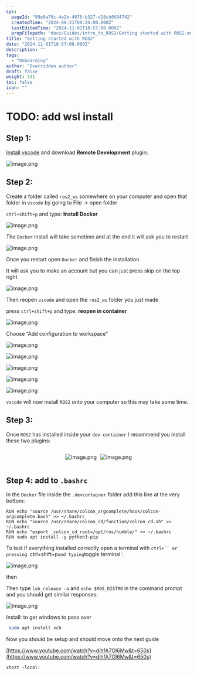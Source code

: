 ```yaml
---
sys:
  pageId: "89e0a78c-4e2b-4070-b327-d28cb0694742"
  createdTime: "2024-08-21T00:24:00.000Z"
  lastEditedTime: "2024-11-01T18:57:00.000Z"
  propFilepath: "docs/Guides/intro_to_ROS2/Getting started with ROS2.md"
title: "Getting started with ROS2"
date: "2024-11-01T18:57:00.000Z"
description: ""
tags:
  - "Onboarding"
author: "Overridden author"
draft: false
weight: 141
toc: false
icon: ""
---
```


# TODO: add wsl install

## Step 1:

[Install vscode](https://code.visualstudio.com/download) and download **Remote Development** plugin:

![image.png](https://prod-files-secure.s3.us-west-2.amazonaws.com/d518164a-d88e-44d1-a4ee-3adb3bd8bce0/efb52993-1881-4a40-b95e-6f020334f022/image.png?X-Amz-Algorithm=AWS4-HMAC-SHA256&X-Amz-Content-Sha256=UNSIGNED-PAYLOAD&X-Amz-Credential=ASIAZI2LB466THJQNGUX%2F20250223%2Fus-west-2%2Fs3%2Faws4_request&X-Amz-Date=20250223T100709Z&X-Amz-Expires=3600&X-Amz-Security-Token=IQoJb3JpZ2luX2VjENX%2F%2F%2F%2F%2F%2F%2F%2F%2F%2FwEaCXVzLXdlc3QtMiJHMEUCIHIZ7nQ33Nq4dnustkCfJ1uUIaLS9%2BR3zvMKTHOrpEYKAiEAhJ9Cn5cIL%2BuJXyji7TfLOZLVnUQbPy3%2BeJprksq5VE8qiAQI%2Fv%2F%2F%2F%2F%2F%2F%2F%2F%2F%2FARAAGgw2Mzc0MjMxODM4MDUiDNkdhvyz28wDpzll3ircA%2BMAEjiHcbVmwGWZ8qF2uqzlORMN7hALMeqXeEVH4a5u5xNaOXP22LudxBtnu1t3qRnlkegDqSNq29mgGTBvptFN1gTtO3CmbdnuSBRF2y9puGPjDdeQujw7dVyeIDFbaGHeOl5C%2FF11F3Tp9TmQmn2Bus60ChNh%2BfydZMKypEGW8CrTuqgIfCpVplqg%2BWulff8WOx%2FSmiNtwMLEfy2mmPXZfuXHiVrAickBIuUCugvvfZjXkLZKZjIlCySoScNWZiqSF%2F9zhgsqQ3krqadE7LfEhYYIGliBkknb9ygawMplQM9igEJYz1%2BOjt69q%2BNGcU%2Fy4lKGb4FIg%2B4xnRht8H6VoV5DnWuIhh4X3mo5kNK6Al5E5orCeCMK3m%2BOy%2Bmq9xuucWQtaRe%2F3fi1LD3hgTlO%2Fj7nteCuMzB06vSeFsW3SpgIKw3z7R%2BmQmnBesHR6cCcrZ0hu9dqgEhKE5uV5QO2z27VUbvqPdsi%2FARUUX5NxfdLECOSK9APDsyBdlxT19Vsrn1NGx6TxbX0bWhIhEtHJTTAhg%2F60FA2X3fPR5jvMYc4GXrgaav7YokJllwrI8Jti6rGhc4pboGtkhyHVap3VriCIYLPNROgFMYl3WyLW1JtAZM2Og4j6JM2MIPQ6r0GOqUBUOWtzIeuObEAbA5P3lnQeTHvq9Ki%2BkEJXIJPQ1u5kEBpdILSCN9k%2FZz6cnxUmlF%2FDZXTCFwQoTtZD1W6h9BEh%2FOskFNHheBSMVyL%2FRY4HfiStgvMb%2FJy%2FjX01nLzh8pnJnBMRhiQiJ%2F9b27ZQVgzWuKKGjmaDWdTLobBUB5Hn3qLFb1CFp1oVyOaMWxMkeCXj2YtA4o2Cj7kXJxD%2FzPORcrMsgom&X-Amz-Signature=4bedee9c7196ed5fc94cb9d6b0f5451afbe8ea60de26142f71fb8f805e58c9df&X-Amz-SignedHeaders=host&x-id=GetObject)

## Step 2:

Create a folder called `ros2_ws` somewhere on your computer and open that folder in `vscode` by going to File → open folder 

`ctrl+shift+p` and type: **Install Docker**

![image.png](https://prod-files-secure.s3.us-west-2.amazonaws.com/d518164a-d88e-44d1-a4ee-3adb3bd8bce0/2269dc0e-1cd5-47ff-bceb-c04ad9b2eab0/image.png?X-Amz-Algorithm=AWS4-HMAC-SHA256&X-Amz-Content-Sha256=UNSIGNED-PAYLOAD&X-Amz-Credential=ASIAZI2LB466THJQNGUX%2F20250223%2Fus-west-2%2Fs3%2Faws4_request&X-Amz-Date=20250223T100709Z&X-Amz-Expires=3600&X-Amz-Security-Token=IQoJb3JpZ2luX2VjENX%2F%2F%2F%2F%2F%2F%2F%2F%2F%2FwEaCXVzLXdlc3QtMiJHMEUCIHIZ7nQ33Nq4dnustkCfJ1uUIaLS9%2BR3zvMKTHOrpEYKAiEAhJ9Cn5cIL%2BuJXyji7TfLOZLVnUQbPy3%2BeJprksq5VE8qiAQI%2Fv%2F%2F%2F%2F%2F%2F%2F%2F%2F%2FARAAGgw2Mzc0MjMxODM4MDUiDNkdhvyz28wDpzll3ircA%2BMAEjiHcbVmwGWZ8qF2uqzlORMN7hALMeqXeEVH4a5u5xNaOXP22LudxBtnu1t3qRnlkegDqSNq29mgGTBvptFN1gTtO3CmbdnuSBRF2y9puGPjDdeQujw7dVyeIDFbaGHeOl5C%2FF11F3Tp9TmQmn2Bus60ChNh%2BfydZMKypEGW8CrTuqgIfCpVplqg%2BWulff8WOx%2FSmiNtwMLEfy2mmPXZfuXHiVrAickBIuUCugvvfZjXkLZKZjIlCySoScNWZiqSF%2F9zhgsqQ3krqadE7LfEhYYIGliBkknb9ygawMplQM9igEJYz1%2BOjt69q%2BNGcU%2Fy4lKGb4FIg%2B4xnRht8H6VoV5DnWuIhh4X3mo5kNK6Al5E5orCeCMK3m%2BOy%2Bmq9xuucWQtaRe%2F3fi1LD3hgTlO%2Fj7nteCuMzB06vSeFsW3SpgIKw3z7R%2BmQmnBesHR6cCcrZ0hu9dqgEhKE5uV5QO2z27VUbvqPdsi%2FARUUX5NxfdLECOSK9APDsyBdlxT19Vsrn1NGx6TxbX0bWhIhEtHJTTAhg%2F60FA2X3fPR5jvMYc4GXrgaav7YokJllwrI8Jti6rGhc4pboGtkhyHVap3VriCIYLPNROgFMYl3WyLW1JtAZM2Og4j6JM2MIPQ6r0GOqUBUOWtzIeuObEAbA5P3lnQeTHvq9Ki%2BkEJXIJPQ1u5kEBpdILSCN9k%2FZz6cnxUmlF%2FDZXTCFwQoTtZD1W6h9BEh%2FOskFNHheBSMVyL%2FRY4HfiStgvMb%2FJy%2FjX01nLzh8pnJnBMRhiQiJ%2F9b27ZQVgzWuKKGjmaDWdTLobBUB5Hn3qLFb1CFp1oVyOaMWxMkeCXj2YtA4o2Cj7kXJxD%2FzPORcrMsgom&X-Amz-Signature=d28f61e4fa07d76738b0b680dbeb4620de3bd0f139754c763545b37ace5b7557&X-Amz-SignedHeaders=host&x-id=GetObject)

The `Docker` install will take sometime and at the end it will ask you to restart

![image.png](https://prod-files-secure.s3.us-west-2.amazonaws.com/d518164a-d88e-44d1-a4ee-3adb3bd8bce0/ed233f78-be33-4b1f-b89c-9c346c0e961e/image.png?X-Amz-Algorithm=AWS4-HMAC-SHA256&X-Amz-Content-Sha256=UNSIGNED-PAYLOAD&X-Amz-Credential=ASIAZI2LB466THJQNGUX%2F20250223%2Fus-west-2%2Fs3%2Faws4_request&X-Amz-Date=20250223T100709Z&X-Amz-Expires=3600&X-Amz-Security-Token=IQoJb3JpZ2luX2VjENX%2F%2F%2F%2F%2F%2F%2F%2F%2F%2FwEaCXVzLXdlc3QtMiJHMEUCIHIZ7nQ33Nq4dnustkCfJ1uUIaLS9%2BR3zvMKTHOrpEYKAiEAhJ9Cn5cIL%2BuJXyji7TfLOZLVnUQbPy3%2BeJprksq5VE8qiAQI%2Fv%2F%2F%2F%2F%2F%2F%2F%2F%2F%2FARAAGgw2Mzc0MjMxODM4MDUiDNkdhvyz28wDpzll3ircA%2BMAEjiHcbVmwGWZ8qF2uqzlORMN7hALMeqXeEVH4a5u5xNaOXP22LudxBtnu1t3qRnlkegDqSNq29mgGTBvptFN1gTtO3CmbdnuSBRF2y9puGPjDdeQujw7dVyeIDFbaGHeOl5C%2FF11F3Tp9TmQmn2Bus60ChNh%2BfydZMKypEGW8CrTuqgIfCpVplqg%2BWulff8WOx%2FSmiNtwMLEfy2mmPXZfuXHiVrAickBIuUCugvvfZjXkLZKZjIlCySoScNWZiqSF%2F9zhgsqQ3krqadE7LfEhYYIGliBkknb9ygawMplQM9igEJYz1%2BOjt69q%2BNGcU%2Fy4lKGb4FIg%2B4xnRht8H6VoV5DnWuIhh4X3mo5kNK6Al5E5orCeCMK3m%2BOy%2Bmq9xuucWQtaRe%2F3fi1LD3hgTlO%2Fj7nteCuMzB06vSeFsW3SpgIKw3z7R%2BmQmnBesHR6cCcrZ0hu9dqgEhKE5uV5QO2z27VUbvqPdsi%2FARUUX5NxfdLECOSK9APDsyBdlxT19Vsrn1NGx6TxbX0bWhIhEtHJTTAhg%2F60FA2X3fPR5jvMYc4GXrgaav7YokJllwrI8Jti6rGhc4pboGtkhyHVap3VriCIYLPNROgFMYl3WyLW1JtAZM2Og4j6JM2MIPQ6r0GOqUBUOWtzIeuObEAbA5P3lnQeTHvq9Ki%2BkEJXIJPQ1u5kEBpdILSCN9k%2FZz6cnxUmlF%2FDZXTCFwQoTtZD1W6h9BEh%2FOskFNHheBSMVyL%2FRY4HfiStgvMb%2FJy%2FjX01nLzh8pnJnBMRhiQiJ%2F9b27ZQVgzWuKKGjmaDWdTLobBUB5Hn3qLFb1CFp1oVyOaMWxMkeCXj2YtA4o2Cj7kXJxD%2FzPORcrMsgom&X-Amz-Signature=e1044de3922d82648de4f63e0144eaaf0a203c5f9050e90a9538ff63eed09210&X-Amz-SignedHeaders=host&x-id=GetObject)

Once you restart open `Docker` and finish the installation

It will ask you to make an account but you can just press skip on the top right

![image.png](https://prod-files-secure.s3.us-west-2.amazonaws.com/d518164a-d88e-44d1-a4ee-3adb3bd8bce0/21010ad9-1659-4fd9-9f59-9932a09b2a3d/image.png?X-Amz-Algorithm=AWS4-HMAC-SHA256&X-Amz-Content-Sha256=UNSIGNED-PAYLOAD&X-Amz-Credential=ASIAZI2LB466THJQNGUX%2F20250223%2Fus-west-2%2Fs3%2Faws4_request&X-Amz-Date=20250223T100709Z&X-Amz-Expires=3600&X-Amz-Security-Token=IQoJb3JpZ2luX2VjENX%2F%2F%2F%2F%2F%2F%2F%2F%2F%2FwEaCXVzLXdlc3QtMiJHMEUCIHIZ7nQ33Nq4dnustkCfJ1uUIaLS9%2BR3zvMKTHOrpEYKAiEAhJ9Cn5cIL%2BuJXyji7TfLOZLVnUQbPy3%2BeJprksq5VE8qiAQI%2Fv%2F%2F%2F%2F%2F%2F%2F%2F%2F%2FARAAGgw2Mzc0MjMxODM4MDUiDNkdhvyz28wDpzll3ircA%2BMAEjiHcbVmwGWZ8qF2uqzlORMN7hALMeqXeEVH4a5u5xNaOXP22LudxBtnu1t3qRnlkegDqSNq29mgGTBvptFN1gTtO3CmbdnuSBRF2y9puGPjDdeQujw7dVyeIDFbaGHeOl5C%2FF11F3Tp9TmQmn2Bus60ChNh%2BfydZMKypEGW8CrTuqgIfCpVplqg%2BWulff8WOx%2FSmiNtwMLEfy2mmPXZfuXHiVrAickBIuUCugvvfZjXkLZKZjIlCySoScNWZiqSF%2F9zhgsqQ3krqadE7LfEhYYIGliBkknb9ygawMplQM9igEJYz1%2BOjt69q%2BNGcU%2Fy4lKGb4FIg%2B4xnRht8H6VoV5DnWuIhh4X3mo5kNK6Al5E5orCeCMK3m%2BOy%2Bmq9xuucWQtaRe%2F3fi1LD3hgTlO%2Fj7nteCuMzB06vSeFsW3SpgIKw3z7R%2BmQmnBesHR6cCcrZ0hu9dqgEhKE5uV5QO2z27VUbvqPdsi%2FARUUX5NxfdLECOSK9APDsyBdlxT19Vsrn1NGx6TxbX0bWhIhEtHJTTAhg%2F60FA2X3fPR5jvMYc4GXrgaav7YokJllwrI8Jti6rGhc4pboGtkhyHVap3VriCIYLPNROgFMYl3WyLW1JtAZM2Og4j6JM2MIPQ6r0GOqUBUOWtzIeuObEAbA5P3lnQeTHvq9Ki%2BkEJXIJPQ1u5kEBpdILSCN9k%2FZz6cnxUmlF%2FDZXTCFwQoTtZD1W6h9BEh%2FOskFNHheBSMVyL%2FRY4HfiStgvMb%2FJy%2FjX01nLzh8pnJnBMRhiQiJ%2F9b27ZQVgzWuKKGjmaDWdTLobBUB5Hn3qLFb1CFp1oVyOaMWxMkeCXj2YtA4o2Cj7kXJxD%2FzPORcrMsgom&X-Amz-Signature=fb9232fd15a264dbb549620dfac983699b1003be04d1f72e343be305a4b9f4fa&X-Amz-SignedHeaders=host&x-id=GetObject)

Then reopen `vscode` and open the `ros2_ws` folder you just made

press `ctrl+shift+p` and type: **reopen in container**

![image.png](https://prod-files-secure.s3.us-west-2.amazonaws.com/d518164a-d88e-44d1-a4ee-3adb3bd8bce0/4e93b8c2-41ad-488c-8095-c74205196118/image.png?X-Amz-Algorithm=AWS4-HMAC-SHA256&X-Amz-Content-Sha256=UNSIGNED-PAYLOAD&X-Amz-Credential=ASIAZI2LB466THJQNGUX%2F20250223%2Fus-west-2%2Fs3%2Faws4_request&X-Amz-Date=20250223T100709Z&X-Amz-Expires=3600&X-Amz-Security-Token=IQoJb3JpZ2luX2VjENX%2F%2F%2F%2F%2F%2F%2F%2F%2F%2FwEaCXVzLXdlc3QtMiJHMEUCIHIZ7nQ33Nq4dnustkCfJ1uUIaLS9%2BR3zvMKTHOrpEYKAiEAhJ9Cn5cIL%2BuJXyji7TfLOZLVnUQbPy3%2BeJprksq5VE8qiAQI%2Fv%2F%2F%2F%2F%2F%2F%2F%2F%2F%2FARAAGgw2Mzc0MjMxODM4MDUiDNkdhvyz28wDpzll3ircA%2BMAEjiHcbVmwGWZ8qF2uqzlORMN7hALMeqXeEVH4a5u5xNaOXP22LudxBtnu1t3qRnlkegDqSNq29mgGTBvptFN1gTtO3CmbdnuSBRF2y9puGPjDdeQujw7dVyeIDFbaGHeOl5C%2FF11F3Tp9TmQmn2Bus60ChNh%2BfydZMKypEGW8CrTuqgIfCpVplqg%2BWulff8WOx%2FSmiNtwMLEfy2mmPXZfuXHiVrAickBIuUCugvvfZjXkLZKZjIlCySoScNWZiqSF%2F9zhgsqQ3krqadE7LfEhYYIGliBkknb9ygawMplQM9igEJYz1%2BOjt69q%2BNGcU%2Fy4lKGb4FIg%2B4xnRht8H6VoV5DnWuIhh4X3mo5kNK6Al5E5orCeCMK3m%2BOy%2Bmq9xuucWQtaRe%2F3fi1LD3hgTlO%2Fj7nteCuMzB06vSeFsW3SpgIKw3z7R%2BmQmnBesHR6cCcrZ0hu9dqgEhKE5uV5QO2z27VUbvqPdsi%2FARUUX5NxfdLECOSK9APDsyBdlxT19Vsrn1NGx6TxbX0bWhIhEtHJTTAhg%2F60FA2X3fPR5jvMYc4GXrgaav7YokJllwrI8Jti6rGhc4pboGtkhyHVap3VriCIYLPNROgFMYl3WyLW1JtAZM2Og4j6JM2MIPQ6r0GOqUBUOWtzIeuObEAbA5P3lnQeTHvq9Ki%2BkEJXIJPQ1u5kEBpdILSCN9k%2FZz6cnxUmlF%2FDZXTCFwQoTtZD1W6h9BEh%2FOskFNHheBSMVyL%2FRY4HfiStgvMb%2FJy%2FjX01nLzh8pnJnBMRhiQiJ%2F9b27ZQVgzWuKKGjmaDWdTLobBUB5Hn3qLFb1CFp1oVyOaMWxMkeCXj2YtA4o2Cj7kXJxD%2FzPORcrMsgom&X-Amz-Signature=8d3a7710f08b20f2445b4ab3b27dce60155dd7073cfab38f5e102c611de950ba&X-Amz-SignedHeaders=host&x-id=GetObject)

Choose “Add configuration to workspace”

![image.png](https://prod-files-secure.s3.us-west-2.amazonaws.com/d518164a-d88e-44d1-a4ee-3adb3bd8bce0/9560b282-5060-4989-ba37-97e7b2c22476/image.png?X-Amz-Algorithm=AWS4-HMAC-SHA256&X-Amz-Content-Sha256=UNSIGNED-PAYLOAD&X-Amz-Credential=ASIAZI2LB466THJQNGUX%2F20250223%2Fus-west-2%2Fs3%2Faws4_request&X-Amz-Date=20250223T100709Z&X-Amz-Expires=3600&X-Amz-Security-Token=IQoJb3JpZ2luX2VjENX%2F%2F%2F%2F%2F%2F%2F%2F%2F%2FwEaCXVzLXdlc3QtMiJHMEUCIHIZ7nQ33Nq4dnustkCfJ1uUIaLS9%2BR3zvMKTHOrpEYKAiEAhJ9Cn5cIL%2BuJXyji7TfLOZLVnUQbPy3%2BeJprksq5VE8qiAQI%2Fv%2F%2F%2F%2F%2F%2F%2F%2F%2F%2FARAAGgw2Mzc0MjMxODM4MDUiDNkdhvyz28wDpzll3ircA%2BMAEjiHcbVmwGWZ8qF2uqzlORMN7hALMeqXeEVH4a5u5xNaOXP22LudxBtnu1t3qRnlkegDqSNq29mgGTBvptFN1gTtO3CmbdnuSBRF2y9puGPjDdeQujw7dVyeIDFbaGHeOl5C%2FF11F3Tp9TmQmn2Bus60ChNh%2BfydZMKypEGW8CrTuqgIfCpVplqg%2BWulff8WOx%2FSmiNtwMLEfy2mmPXZfuXHiVrAickBIuUCugvvfZjXkLZKZjIlCySoScNWZiqSF%2F9zhgsqQ3krqadE7LfEhYYIGliBkknb9ygawMplQM9igEJYz1%2BOjt69q%2BNGcU%2Fy4lKGb4FIg%2B4xnRht8H6VoV5DnWuIhh4X3mo5kNK6Al5E5orCeCMK3m%2BOy%2Bmq9xuucWQtaRe%2F3fi1LD3hgTlO%2Fj7nteCuMzB06vSeFsW3SpgIKw3z7R%2BmQmnBesHR6cCcrZ0hu9dqgEhKE5uV5QO2z27VUbvqPdsi%2FARUUX5NxfdLECOSK9APDsyBdlxT19Vsrn1NGx6TxbX0bWhIhEtHJTTAhg%2F60FA2X3fPR5jvMYc4GXrgaav7YokJllwrI8Jti6rGhc4pboGtkhyHVap3VriCIYLPNROgFMYl3WyLW1JtAZM2Og4j6JM2MIPQ6r0GOqUBUOWtzIeuObEAbA5P3lnQeTHvq9Ki%2BkEJXIJPQ1u5kEBpdILSCN9k%2FZz6cnxUmlF%2FDZXTCFwQoTtZD1W6h9BEh%2FOskFNHheBSMVyL%2FRY4HfiStgvMb%2FJy%2FjX01nLzh8pnJnBMRhiQiJ%2F9b27ZQVgzWuKKGjmaDWdTLobBUB5Hn3qLFb1CFp1oVyOaMWxMkeCXj2YtA4o2Cj7kXJxD%2FzPORcrMsgom&X-Amz-Signature=96517b56a9daf3ed2940f25bee33ea3b71983fcacc804c21f8707d0c887cf22a&X-Amz-SignedHeaders=host&x-id=GetObject)

![image.png](https://prod-files-secure.s3.us-west-2.amazonaws.com/d518164a-d88e-44d1-a4ee-3adb3bd8bce0/2ee63f81-886b-48e8-a553-dc6e5eac99e4/image.png?X-Amz-Algorithm=AWS4-HMAC-SHA256&X-Amz-Content-Sha256=UNSIGNED-PAYLOAD&X-Amz-Credential=ASIAZI2LB466THJQNGUX%2F20250223%2Fus-west-2%2Fs3%2Faws4_request&X-Amz-Date=20250223T100709Z&X-Amz-Expires=3600&X-Amz-Security-Token=IQoJb3JpZ2luX2VjENX%2F%2F%2F%2F%2F%2F%2F%2F%2F%2FwEaCXVzLXdlc3QtMiJHMEUCIHIZ7nQ33Nq4dnustkCfJ1uUIaLS9%2BR3zvMKTHOrpEYKAiEAhJ9Cn5cIL%2BuJXyji7TfLOZLVnUQbPy3%2BeJprksq5VE8qiAQI%2Fv%2F%2F%2F%2F%2F%2F%2F%2F%2F%2FARAAGgw2Mzc0MjMxODM4MDUiDNkdhvyz28wDpzll3ircA%2BMAEjiHcbVmwGWZ8qF2uqzlORMN7hALMeqXeEVH4a5u5xNaOXP22LudxBtnu1t3qRnlkegDqSNq29mgGTBvptFN1gTtO3CmbdnuSBRF2y9puGPjDdeQujw7dVyeIDFbaGHeOl5C%2FF11F3Tp9TmQmn2Bus60ChNh%2BfydZMKypEGW8CrTuqgIfCpVplqg%2BWulff8WOx%2FSmiNtwMLEfy2mmPXZfuXHiVrAickBIuUCugvvfZjXkLZKZjIlCySoScNWZiqSF%2F9zhgsqQ3krqadE7LfEhYYIGliBkknb9ygawMplQM9igEJYz1%2BOjt69q%2BNGcU%2Fy4lKGb4FIg%2B4xnRht8H6VoV5DnWuIhh4X3mo5kNK6Al5E5orCeCMK3m%2BOy%2Bmq9xuucWQtaRe%2F3fi1LD3hgTlO%2Fj7nteCuMzB06vSeFsW3SpgIKw3z7R%2BmQmnBesHR6cCcrZ0hu9dqgEhKE5uV5QO2z27VUbvqPdsi%2FARUUX5NxfdLECOSK9APDsyBdlxT19Vsrn1NGx6TxbX0bWhIhEtHJTTAhg%2F60FA2X3fPR5jvMYc4GXrgaav7YokJllwrI8Jti6rGhc4pboGtkhyHVap3VriCIYLPNROgFMYl3WyLW1JtAZM2Og4j6JM2MIPQ6r0GOqUBUOWtzIeuObEAbA5P3lnQeTHvq9Ki%2BkEJXIJPQ1u5kEBpdILSCN9k%2FZz6cnxUmlF%2FDZXTCFwQoTtZD1W6h9BEh%2FOskFNHheBSMVyL%2FRY4HfiStgvMb%2FJy%2FjX01nLzh8pnJnBMRhiQiJ%2F9b27ZQVgzWuKKGjmaDWdTLobBUB5Hn3qLFb1CFp1oVyOaMWxMkeCXj2YtA4o2Cj7kXJxD%2FzPORcrMsgom&X-Amz-Signature=9a3f6f9364d5ee47b3d2072165afd2fc339fe4fd8689b9458492a3571cf51d58&X-Amz-SignedHeaders=host&x-id=GetObject)

![image.png](https://prod-files-secure.s3.us-west-2.amazonaws.com/d518164a-d88e-44d1-a4ee-3adb3bd8bce0/ae1580b2-b048-407e-aed9-b584224a7a04/image.png?X-Amz-Algorithm=AWS4-HMAC-SHA256&X-Amz-Content-Sha256=UNSIGNED-PAYLOAD&X-Amz-Credential=ASIAZI2LB466THJQNGUX%2F20250223%2Fus-west-2%2Fs3%2Faws4_request&X-Amz-Date=20250223T100709Z&X-Amz-Expires=3600&X-Amz-Security-Token=IQoJb3JpZ2luX2VjENX%2F%2F%2F%2F%2F%2F%2F%2F%2F%2FwEaCXVzLXdlc3QtMiJHMEUCIHIZ7nQ33Nq4dnustkCfJ1uUIaLS9%2BR3zvMKTHOrpEYKAiEAhJ9Cn5cIL%2BuJXyji7TfLOZLVnUQbPy3%2BeJprksq5VE8qiAQI%2Fv%2F%2F%2F%2F%2F%2F%2F%2F%2F%2FARAAGgw2Mzc0MjMxODM4MDUiDNkdhvyz28wDpzll3ircA%2BMAEjiHcbVmwGWZ8qF2uqzlORMN7hALMeqXeEVH4a5u5xNaOXP22LudxBtnu1t3qRnlkegDqSNq29mgGTBvptFN1gTtO3CmbdnuSBRF2y9puGPjDdeQujw7dVyeIDFbaGHeOl5C%2FF11F3Tp9TmQmn2Bus60ChNh%2BfydZMKypEGW8CrTuqgIfCpVplqg%2BWulff8WOx%2FSmiNtwMLEfy2mmPXZfuXHiVrAickBIuUCugvvfZjXkLZKZjIlCySoScNWZiqSF%2F9zhgsqQ3krqadE7LfEhYYIGliBkknb9ygawMplQM9igEJYz1%2BOjt69q%2BNGcU%2Fy4lKGb4FIg%2B4xnRht8H6VoV5DnWuIhh4X3mo5kNK6Al5E5orCeCMK3m%2BOy%2Bmq9xuucWQtaRe%2F3fi1LD3hgTlO%2Fj7nteCuMzB06vSeFsW3SpgIKw3z7R%2BmQmnBesHR6cCcrZ0hu9dqgEhKE5uV5QO2z27VUbvqPdsi%2FARUUX5NxfdLECOSK9APDsyBdlxT19Vsrn1NGx6TxbX0bWhIhEtHJTTAhg%2F60FA2X3fPR5jvMYc4GXrgaav7YokJllwrI8Jti6rGhc4pboGtkhyHVap3VriCIYLPNROgFMYl3WyLW1JtAZM2Og4j6JM2MIPQ6r0GOqUBUOWtzIeuObEAbA5P3lnQeTHvq9Ki%2BkEJXIJPQ1u5kEBpdILSCN9k%2FZz6cnxUmlF%2FDZXTCFwQoTtZD1W6h9BEh%2FOskFNHheBSMVyL%2FRY4HfiStgvMb%2FJy%2FjX01nLzh8pnJnBMRhiQiJ%2F9b27ZQVgzWuKKGjmaDWdTLobBUB5Hn3qLFb1CFp1oVyOaMWxMkeCXj2YtA4o2Cj7kXJxD%2FzPORcrMsgom&X-Amz-Signature=abcbc07c5d2f76706a1590f14f72514997e647cd85a8f24322c79a4b5376979e&X-Amz-SignedHeaders=host&x-id=GetObject)

![image.png](https://prod-files-secure.s3.us-west-2.amazonaws.com/d518164a-d88e-44d1-a4ee-3adb3bd8bce0/53255b28-f75e-430f-b9e3-c0ac8577e42b/image.png?X-Amz-Algorithm=AWS4-HMAC-SHA256&X-Amz-Content-Sha256=UNSIGNED-PAYLOAD&X-Amz-Credential=ASIAZI2LB466THJQNGUX%2F20250223%2Fus-west-2%2Fs3%2Faws4_request&X-Amz-Date=20250223T100709Z&X-Amz-Expires=3600&X-Amz-Security-Token=IQoJb3JpZ2luX2VjENX%2F%2F%2F%2F%2F%2F%2F%2F%2F%2FwEaCXVzLXdlc3QtMiJHMEUCIHIZ7nQ33Nq4dnustkCfJ1uUIaLS9%2BR3zvMKTHOrpEYKAiEAhJ9Cn5cIL%2BuJXyji7TfLOZLVnUQbPy3%2BeJprksq5VE8qiAQI%2Fv%2F%2F%2F%2F%2F%2F%2F%2F%2F%2FARAAGgw2Mzc0MjMxODM4MDUiDNkdhvyz28wDpzll3ircA%2BMAEjiHcbVmwGWZ8qF2uqzlORMN7hALMeqXeEVH4a5u5xNaOXP22LudxBtnu1t3qRnlkegDqSNq29mgGTBvptFN1gTtO3CmbdnuSBRF2y9puGPjDdeQujw7dVyeIDFbaGHeOl5C%2FF11F3Tp9TmQmn2Bus60ChNh%2BfydZMKypEGW8CrTuqgIfCpVplqg%2BWulff8WOx%2FSmiNtwMLEfy2mmPXZfuXHiVrAickBIuUCugvvfZjXkLZKZjIlCySoScNWZiqSF%2F9zhgsqQ3krqadE7LfEhYYIGliBkknb9ygawMplQM9igEJYz1%2BOjt69q%2BNGcU%2Fy4lKGb4FIg%2B4xnRht8H6VoV5DnWuIhh4X3mo5kNK6Al5E5orCeCMK3m%2BOy%2Bmq9xuucWQtaRe%2F3fi1LD3hgTlO%2Fj7nteCuMzB06vSeFsW3SpgIKw3z7R%2BmQmnBesHR6cCcrZ0hu9dqgEhKE5uV5QO2z27VUbvqPdsi%2FARUUX5NxfdLECOSK9APDsyBdlxT19Vsrn1NGx6TxbX0bWhIhEtHJTTAhg%2F60FA2X3fPR5jvMYc4GXrgaav7YokJllwrI8Jti6rGhc4pboGtkhyHVap3VriCIYLPNROgFMYl3WyLW1JtAZM2Og4j6JM2MIPQ6r0GOqUBUOWtzIeuObEAbA5P3lnQeTHvq9Ki%2BkEJXIJPQ1u5kEBpdILSCN9k%2FZz6cnxUmlF%2FDZXTCFwQoTtZD1W6h9BEh%2FOskFNHheBSMVyL%2FRY4HfiStgvMb%2FJy%2FjX01nLzh8pnJnBMRhiQiJ%2F9b27ZQVgzWuKKGjmaDWdTLobBUB5Hn3qLFb1CFp1oVyOaMWxMkeCXj2YtA4o2Cj7kXJxD%2FzPORcrMsgom&X-Amz-Signature=cbedbad4c1db7ae6addd896e683116686565b1c3c788b7e88d1126c76a895aa8&X-Amz-SignedHeaders=host&x-id=GetObject)

![image.png](https://prod-files-secure.s3.us-west-2.amazonaws.com/d518164a-d88e-44d1-a4ee-3adb3bd8bce0/7c562767-5af9-4ffb-97d1-327bcdf4ee00/image.png?X-Amz-Algorithm=AWS4-HMAC-SHA256&X-Amz-Content-Sha256=UNSIGNED-PAYLOAD&X-Amz-Credential=ASIAZI2LB466THJQNGUX%2F20250223%2Fus-west-2%2Fs3%2Faws4_request&X-Amz-Date=20250223T100709Z&X-Amz-Expires=3600&X-Amz-Security-Token=IQoJb3JpZ2luX2VjENX%2F%2F%2F%2F%2F%2F%2F%2F%2F%2FwEaCXVzLXdlc3QtMiJHMEUCIHIZ7nQ33Nq4dnustkCfJ1uUIaLS9%2BR3zvMKTHOrpEYKAiEAhJ9Cn5cIL%2BuJXyji7TfLOZLVnUQbPy3%2BeJprksq5VE8qiAQI%2Fv%2F%2F%2F%2F%2F%2F%2F%2F%2F%2FARAAGgw2Mzc0MjMxODM4MDUiDNkdhvyz28wDpzll3ircA%2BMAEjiHcbVmwGWZ8qF2uqzlORMN7hALMeqXeEVH4a5u5xNaOXP22LudxBtnu1t3qRnlkegDqSNq29mgGTBvptFN1gTtO3CmbdnuSBRF2y9puGPjDdeQujw7dVyeIDFbaGHeOl5C%2FF11F3Tp9TmQmn2Bus60ChNh%2BfydZMKypEGW8CrTuqgIfCpVplqg%2BWulff8WOx%2FSmiNtwMLEfy2mmPXZfuXHiVrAickBIuUCugvvfZjXkLZKZjIlCySoScNWZiqSF%2F9zhgsqQ3krqadE7LfEhYYIGliBkknb9ygawMplQM9igEJYz1%2BOjt69q%2BNGcU%2Fy4lKGb4FIg%2B4xnRht8H6VoV5DnWuIhh4X3mo5kNK6Al5E5orCeCMK3m%2BOy%2Bmq9xuucWQtaRe%2F3fi1LD3hgTlO%2Fj7nteCuMzB06vSeFsW3SpgIKw3z7R%2BmQmnBesHR6cCcrZ0hu9dqgEhKE5uV5QO2z27VUbvqPdsi%2FARUUX5NxfdLECOSK9APDsyBdlxT19Vsrn1NGx6TxbX0bWhIhEtHJTTAhg%2F60FA2X3fPR5jvMYc4GXrgaav7YokJllwrI8Jti6rGhc4pboGtkhyHVap3VriCIYLPNROgFMYl3WyLW1JtAZM2Og4j6JM2MIPQ6r0GOqUBUOWtzIeuObEAbA5P3lnQeTHvq9Ki%2BkEJXIJPQ1u5kEBpdILSCN9k%2FZz6cnxUmlF%2FDZXTCFwQoTtZD1W6h9BEh%2FOskFNHheBSMVyL%2FRY4HfiStgvMb%2FJy%2FjX01nLzh8pnJnBMRhiQiJ%2F9b27ZQVgzWuKKGjmaDWdTLobBUB5Hn3qLFb1CFp1oVyOaMWxMkeCXj2YtA4o2Cj7kXJxD%2FzPORcrMsgom&X-Amz-Signature=22fa8792e8a7da1d91a27fabe6417c7011989dd716ffbd1980da0c7792c125ee&X-Amz-SignedHeaders=host&x-id=GetObject)

`vscode` will now install `ROS2` onto your computer so this may take some time.

## Step 3:

Once `ROS2` has installed inside your `dev-container` I recommend you install these two plugins:

<div style="display: flex;flex-direction: row; column-gap:10px; max-width: 630px;justify-content: center;">
<div>

![image.png](https://prod-files-secure.s3.us-west-2.amazonaws.com/d518164a-d88e-44d1-a4ee-3adb3bd8bce0/3fc3d550-5a54-4ba1-ba6b-faa01cdb7369/image.png?X-Amz-Algorithm=AWS4-HMAC-SHA256&X-Amz-Content-Sha256=UNSIGNED-PAYLOAD&X-Amz-Credential=ASIAZI2LB46675PV5KQ3%2F20250223%2Fus-west-2%2Fs3%2Faws4_request&X-Amz-Date=20250223T100711Z&X-Amz-Expires=3600&X-Amz-Security-Token=IQoJb3JpZ2luX2VjENr%2F%2F%2F%2F%2F%2F%2F%2F%2F%2FwEaCXVzLXdlc3QtMiJIMEYCIQDI6PSqyEK4TF9ix8lnIqw230rROaEw6WIBNFwZIfxUmgIhAK9y3g6tUMUzHYjFcobO5dBCzWXwCGouIJtUfkBd0AEZKv8DCBMQABoMNjM3NDIzMTgzODA1IgxK3Eu5T3T7p7RyWNQq3AP4gfUNS0fNLZsjes6Uj690M5UO1sZsHeVpJXP4CD%2FFncKV3UytZq20KG8zfqnGOkazZJx3mJ%2FBysN4QDvV6KP1Hx%2Bmn6J%2BavK483ENBrkiEMF4p0xmQeEsb5I3EeCXIF6TC0I8wyvlzA9cRPR4z0pRBeBjQMpLUQpBcOcv2b%2BchQ903LtHc1uuL8tld4U6rkmlOYRp8fGDEYrbIlo6LucK3uaiECUX668jFx3TBNC%2BSmYa07OWJ9R7aP4PuYpBjlfgQPkF5Z7z09rDJHjeRaAv4FcwwxVYyzq3kUELDTsav3nnikRKGMqPZU8LO5pBLzq7DGP9GEzLJtiT5CVuibtbVqPsBKI0nCsVt3NEkyCQdQfC7TiYfiXJcsG43E%2BdWwpxA3401%2FNhMrFv%2FK3MaJnhzQikYhqp9sx4JaV%2B5GjYqaW2apdCvkNs%2F8tptzRhYRE9qFjJx6ZQL0ydMwMdlVVHN6gtiRXtswNMc68tDoLyMjiwJ5V4BV4e2Vg3%2Bh3cnJeAaChU%2BNjyIzWHGyHd6j6aoF1uFOxZTL4on3N3zTXQb35X7aHvw52vLSYaWu72y8Vsxv5QYnivouYiCxAdaAJszth3rBmBL00gvvCzJMvyU%2F5w0YaIWINLMVxyWTD%2B5eu9BjqkAUPtaptIPt8xyrSxgtwuYBa3tWtXL%2Bj7H9LXHOQHHOrL49201nHKMpIQirxEw8Xl42%2Bdk0%2FDX2VWPXUY07dxHylF%2BM%2FARbV52OiisJ66ewCtjBDDxbde3kxYm%2FCYtwaUIi1g%2BGLD%2B%2FePuMHxZYismDTpf%2Fv1%2FFbSfLgwyRaCo52XL4ltYGoLAdD7FSNbFUIu5l0d2Y3KWJrUQUoG6yopZqbbRf1%2F&X-Amz-Signature=6cfd37b5c90ef2d33717e9c25ce065ae974fb58ded7632fd88015bbf09595e4f&X-Amz-SignedHeaders=host&x-id=GetObject)

</div>
<div>

![image.png](https://prod-files-secure.s3.us-west-2.amazonaws.com/d518164a-d88e-44d1-a4ee-3adb3bd8bce0/d994cc66-13c2-4093-a5a3-f84cf4601a82/image.png?X-Amz-Algorithm=AWS4-HMAC-SHA256&X-Amz-Content-Sha256=UNSIGNED-PAYLOAD&X-Amz-Credential=ASIAZI2LB466QKZKZT3O%2F20250223%2Fus-west-2%2Fs3%2Faws4_request&X-Amz-Date=20250223T100712Z&X-Amz-Expires=3600&X-Amz-Security-Token=IQoJb3JpZ2luX2VjENX%2F%2F%2F%2F%2F%2F%2F%2F%2F%2FwEaCXVzLXdlc3QtMiJHMEUCIEnmlf8weggMuEYJ9SfiWi9zRQQQqLDof0kwMEQoV00MAiEA3v5db3UidZOiYWP0HRpEqzR81l%2FDgPsx%2BwkxYFRRM%2FoqiAQI%2Fv%2F%2F%2F%2F%2F%2F%2F%2F%2F%2FARAAGgw2Mzc0MjMxODM4MDUiDK4%2BrDitGM9PhQrQvyrcA9tXTMv%2Bk%2B5PuQaK9MsIw9aMMhZR921iCFlcFbvMK2UrIttuazOwf3JJPeywFFlwlE4a5z6%2BBRoPd1SoaidbCOV6%2Fka5SlYB4ER4A7CJc77HoDbSnDXbeEqjnNjkWUu0NA67JrbwAUHwRqLjgorWzaeOovewy%2F6%2F%2Ft3fDH%2FW%2BWmXXtCqJq78UtyswMJs8mx1n8gipMi2ydrFPaK9H3KASNEU3uWOR%2B3VoLKTRyZr3D5qU7mx2muhLJLQZNR49FuLF%2Fxg%2FRuxJDG7NwEaELyMmd9%2BGPh8Ehd4Nu5ZnuVSwVqssbCSFzssr4NEAb06doG9d7Cq0pqDy50mz%2Fc5sdSTGQjx3tVuPYIgoLfXlMzQ58%2BqjaNreooLpo6C1rj2s777dWg9aowynJiefqV%2B9YPBKGD04kgCHVMclSL7uiDzTY57fxBLYskZdnRiuLXnOnC0eT2Lce3E%2BaVSwGwOM7GH8hy1AVmlMRKmzwsKPbczsdoxo%2FjfkwlSGvjoUAHQ%2FXjSG3dVQaBx3Gu0ie52CQ%2FqjwWZgJYYDQTjkkPr9ZRMXZwfvC5gom5nOzzn47iT74SvGgIj%2FNwvxuVL73ox1rdZd2Pgf9TAnfGdElNOVK78XqDpyMWGLEWAItwLqYKyMODI6r0GOqUB6%2B14RIbdeIDMDzt%2FHVknU4hg0dQDm8FaRvU8N5qKXaJKtFTHHvQZr0NRc4ETH5TQ%2BZkgFEzrRSItzM0WxAgrUxnCTWWQ1NR8MGZDoi8G6Fk9wgPtCzGJvYCsI7ox%2Be%2F0uPhtJb0YiAuzbcLHiXodP3NEfCNhnt8aryv1v%2BMLeuMvJ73CcNb09A8Ilcu7s0IDz5UJdKlFohE2gN1uQbSttdrrdZBA&X-Amz-Signature=610baee43a37f91e531f7d4a2ebf28b920fb8f6cf2024e414dd327e0caf8a647&X-Amz-SignedHeaders=host&x-id=GetObject)

</div>
</div>

## Step 4: add to `.bashrc`

In the `Docker` file inside the `.devcontainer` folder add this line at the very bottom: 

```docker
RUN echo "source /usr/share/colcon_argcomplete/hook/colcon-argcomplete.bash" >> ~/.bashrc
RUN echo "source /usr/share/colcon_cd/function/colcon_cd.sh" >> ~/.bashrc
RUN echo "export _colcon_cd_root=/opt/ros/humble/" >> ~/.bashrc
RUN sudo apt install -y python3-pip 
```

To test if everything installed correctly open a terminal with `ctrl+`` or pressing `ctrl+shift+p` and typing `toggle terminal`:

![image.png](https://prod-files-secure.s3.us-west-2.amazonaws.com/d518164a-d88e-44d1-a4ee-3adb3bd8bce0/6a4943d8-b04e-4c02-9a58-775f3384d1a5/image.png?X-Amz-Algorithm=AWS4-HMAC-SHA256&X-Amz-Content-Sha256=UNSIGNED-PAYLOAD&X-Amz-Credential=ASIAZI2LB466THJQNGUX%2F20250223%2Fus-west-2%2Fs3%2Faws4_request&X-Amz-Date=20250223T100709Z&X-Amz-Expires=3600&X-Amz-Security-Token=IQoJb3JpZ2luX2VjENX%2F%2F%2F%2F%2F%2F%2F%2F%2F%2FwEaCXVzLXdlc3QtMiJHMEUCIHIZ7nQ33Nq4dnustkCfJ1uUIaLS9%2BR3zvMKTHOrpEYKAiEAhJ9Cn5cIL%2BuJXyji7TfLOZLVnUQbPy3%2BeJprksq5VE8qiAQI%2Fv%2F%2F%2F%2F%2F%2F%2F%2F%2F%2FARAAGgw2Mzc0MjMxODM4MDUiDNkdhvyz28wDpzll3ircA%2BMAEjiHcbVmwGWZ8qF2uqzlORMN7hALMeqXeEVH4a5u5xNaOXP22LudxBtnu1t3qRnlkegDqSNq29mgGTBvptFN1gTtO3CmbdnuSBRF2y9puGPjDdeQujw7dVyeIDFbaGHeOl5C%2FF11F3Tp9TmQmn2Bus60ChNh%2BfydZMKypEGW8CrTuqgIfCpVplqg%2BWulff8WOx%2FSmiNtwMLEfy2mmPXZfuXHiVrAickBIuUCugvvfZjXkLZKZjIlCySoScNWZiqSF%2F9zhgsqQ3krqadE7LfEhYYIGliBkknb9ygawMplQM9igEJYz1%2BOjt69q%2BNGcU%2Fy4lKGb4FIg%2B4xnRht8H6VoV5DnWuIhh4X3mo5kNK6Al5E5orCeCMK3m%2BOy%2Bmq9xuucWQtaRe%2F3fi1LD3hgTlO%2Fj7nteCuMzB06vSeFsW3SpgIKw3z7R%2BmQmnBesHR6cCcrZ0hu9dqgEhKE5uV5QO2z27VUbvqPdsi%2FARUUX5NxfdLECOSK9APDsyBdlxT19Vsrn1NGx6TxbX0bWhIhEtHJTTAhg%2F60FA2X3fPR5jvMYc4GXrgaav7YokJllwrI8Jti6rGhc4pboGtkhyHVap3VriCIYLPNROgFMYl3WyLW1JtAZM2Og4j6JM2MIPQ6r0GOqUBUOWtzIeuObEAbA5P3lnQeTHvq9Ki%2BkEJXIJPQ1u5kEBpdILSCN9k%2FZz6cnxUmlF%2FDZXTCFwQoTtZD1W6h9BEh%2FOskFNHheBSMVyL%2FRY4HfiStgvMb%2FJy%2FjX01nLzh8pnJnBMRhiQiJ%2F9b27ZQVgzWuKKGjmaDWdTLobBUB5Hn3qLFb1CFp1oVyOaMWxMkeCXj2YtA4o2Cj7kXJxD%2FzPORcrMsgom&X-Amz-Signature=62ced859d7f832e8307eec5f7cbf7779faf00c4cb3bdbfe28f6ffc2ff6f32980&X-Amz-SignedHeaders=host&x-id=GetObject)

then 

Then type `lsb_release -a` and `echo $ROS_DISTRO` in the command prompt and you should get similar responses:

![image.png](https://prod-files-secure.s3.us-west-2.amazonaws.com/d518164a-d88e-44d1-a4ee-3adb3bd8bce0/3e635dec-a805-4e85-8b9e-d000e5b71a4e/image.png?X-Amz-Algorithm=AWS4-HMAC-SHA256&X-Amz-Content-Sha256=UNSIGNED-PAYLOAD&X-Amz-Credential=ASIAZI2LB466THJQNGUX%2F20250223%2Fus-west-2%2Fs3%2Faws4_request&X-Amz-Date=20250223T100709Z&X-Amz-Expires=3600&X-Amz-Security-Token=IQoJb3JpZ2luX2VjENX%2F%2F%2F%2F%2F%2F%2F%2F%2F%2FwEaCXVzLXdlc3QtMiJHMEUCIHIZ7nQ33Nq4dnustkCfJ1uUIaLS9%2BR3zvMKTHOrpEYKAiEAhJ9Cn5cIL%2BuJXyji7TfLOZLVnUQbPy3%2BeJprksq5VE8qiAQI%2Fv%2F%2F%2F%2F%2F%2F%2F%2F%2F%2FARAAGgw2Mzc0MjMxODM4MDUiDNkdhvyz28wDpzll3ircA%2BMAEjiHcbVmwGWZ8qF2uqzlORMN7hALMeqXeEVH4a5u5xNaOXP22LudxBtnu1t3qRnlkegDqSNq29mgGTBvptFN1gTtO3CmbdnuSBRF2y9puGPjDdeQujw7dVyeIDFbaGHeOl5C%2FF11F3Tp9TmQmn2Bus60ChNh%2BfydZMKypEGW8CrTuqgIfCpVplqg%2BWulff8WOx%2FSmiNtwMLEfy2mmPXZfuXHiVrAickBIuUCugvvfZjXkLZKZjIlCySoScNWZiqSF%2F9zhgsqQ3krqadE7LfEhYYIGliBkknb9ygawMplQM9igEJYz1%2BOjt69q%2BNGcU%2Fy4lKGb4FIg%2B4xnRht8H6VoV5DnWuIhh4X3mo5kNK6Al5E5orCeCMK3m%2BOy%2Bmq9xuucWQtaRe%2F3fi1LD3hgTlO%2Fj7nteCuMzB06vSeFsW3SpgIKw3z7R%2BmQmnBesHR6cCcrZ0hu9dqgEhKE5uV5QO2z27VUbvqPdsi%2FARUUX5NxfdLECOSK9APDsyBdlxT19Vsrn1NGx6TxbX0bWhIhEtHJTTAhg%2F60FA2X3fPR5jvMYc4GXrgaav7YokJllwrI8Jti6rGhc4pboGtkhyHVap3VriCIYLPNROgFMYl3WyLW1JtAZM2Og4j6JM2MIPQ6r0GOqUBUOWtzIeuObEAbA5P3lnQeTHvq9Ki%2BkEJXIJPQ1u5kEBpdILSCN9k%2FZz6cnxUmlF%2FDZXTCFwQoTtZD1W6h9BEh%2FOskFNHheBSMVyL%2FRY4HfiStgvMb%2FJy%2FjX01nLzh8pnJnBMRhiQiJ%2F9b27ZQVgzWuKKGjmaDWdTLobBUB5Hn3qLFb1CFp1oVyOaMWxMkeCXj2YtA4o2Cj7kXJxD%2FzPORcrMsgom&X-Amz-Signature=33b236d38d724e848ee2cce2e8317d3cea0af789dca2a5ccec9ff33e8349c8a4&X-Amz-SignedHeaders=host&x-id=GetObject)

Install:  to get windows to pass over

```bash
 sudo apt install xcb
```

Now you should be setup and should move onto the next guide 

[https://www.youtube.com/watch?v=dihfA7Ol6Mw&t=650s](https://www.youtube.com/watch?v=dihfA7Ol6Mw&t=650s)

```python
xhost +local:
```
